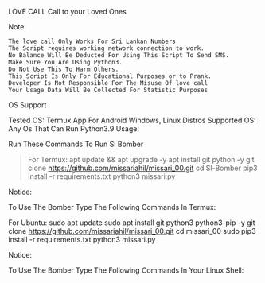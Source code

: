 LOVE CALL
Call to your Loved Ones

Note:

    The love call Only Works For Sri Lankan Numbers
    The Script requires working network connection to work.
    No Balance Will Be Deducted For Using This Script To Send SMS.
    Make Sure You Are Using Python3.
    Do Not Use This To Harm Others.
    This Script Is Only For Educational Purposes or to Prank.
    Developer Is Not Responsible For The Misuse Of love call
    Your Usage Data Will Be Collected For Statistic Purposes

OS Support

Tested OS: Termux App For Android Windows, Linux Distros
Supported OS: Any Os That Can Run Python3.9
Usage:

Run These Commands To Run Sl Bomber
> For Termux:
> apt update && apt upgrade -y
>apt install git python -y
>git clone https://github.com/missariahil/missari_00.git
>cd Sl-Bomber
>pip3 install -r requirements.txt
python3 missari.py

Notice:

To Use The Bomber Type The Following Commands In Termux:



 For Ubuntu:
 sudo apt update
sudo apt install git python3 python3-pip -y
git clone https://github.com/missariahil/missari_00.git
cd missari_00
sudo pip3 install -r requirements.txt
python3 missari.py

Notice:

To Use The Bomber Type The Following Commands In Your Linux Shell:






